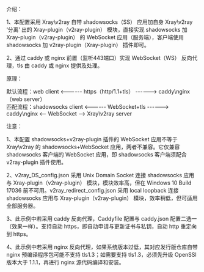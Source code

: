 介绍：

1、本配置采用 Xray\v2ray 自带 shadowsocks（SS） 应用加自身 Xray\v2ray ‘分离’ 出的 Xray-plugin（v2ray-plugin） 模块，直接实现 shadowsocks 加 Xray-plugin（v2ray-plugin） 的 WebSocket 应用（服务端），客户端使用 shadowsocks 加 v2ray-plugin（Xray-plugin） 插件即可。

2、通过 caddy 或 nginx 前置（监听443端口）实现 WebSocket（WS） 反向代理，tls 由 caddy 或 nginx 提供及处理。

原理：

默认流程：web client <------ https（http/1.1+tls） ------> caddy\nginx（web server）  
匹配流程：shadowsocks client <------ WebSocket+tls ------> caddy\nginx <-- WebSocket --> Xray\v2ray server

注意：

1、本配置 shadowsocks+v2ray-plugin 插件的 WebSocket 应用不等于 Xray\v2ray 的 shadowsocks+WebSocket 应用，两者不兼容。它仅兼容 shadowsocks 客户端的 WebSocket 应用，即 shadowsocks 客户端须配合 v2ray-plugin 插件使用。

2、v2ray_DS_config.json 采用 Unix Domain Socket 连接 shadowsocks 应用与 Xray-plugin（v2ray-plugin） 模块，模块效率高，但在 Windows 10 Build 17036 前不可用。v2ray_redirect_config.json 采用 local loopback 连接 shadowsocks 应用与 Xray-plugin（v2ray-plugin） 模块，效率稍低，但可适用全部服务器。

3、此示例中若采用 caddy 反向代理，Caddyfile 配置与 caddy.json 配置二选一（效果一样）。支持自动 https，即自动申请与更新证书与私钥，自动 http 重定向到 https。

4、此示例中若采用 nginx 反向代理，如果系统版本过低，其对应发行版仓库自带 nginx 预编译程序包可能不支持 tls1.3；如需要支持 tls1.3，必须先升级 OpenSSl 版本大于 1.1.1，再进行 nginx 源代码编译和安装。
